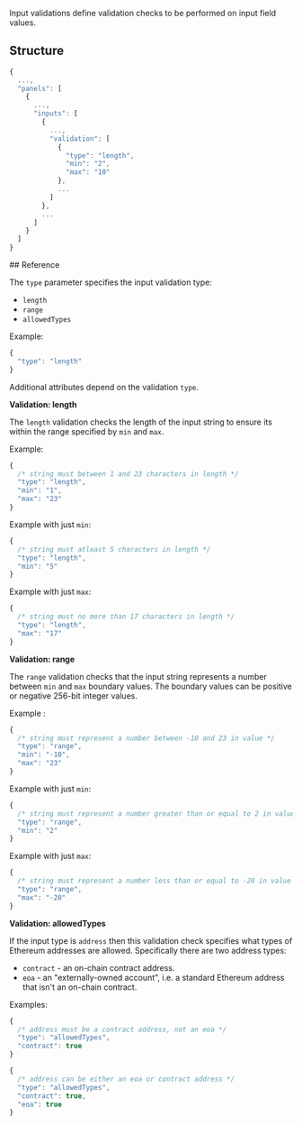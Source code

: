 Input validations define validation checks to be performed on input field values.

## Structure

```js
{
  ...,
  "panels": [
    {
      ...,
      "inputs": [
        {
          ...,
          "validation": [
            {
              "type": "length",
              "min": "2",
              "max": "10"
            },
            ...
          ]
        },
        ...
      ]
    }
  ]
}
```

## Reference

The `type` parameter specifies the input validation type:

* `length`
* `range`
* `allowedTypes`

Example:

```js
{
  "type": "length"
}
```

Additional attributes depend on the validation `type`.

**Validation: length**

The `length` validation checks the length of the input string to ensure its
within the range specified by `min` and `max`.

Example:

```js
{
  /* string must between 1 and 23 characters in length */
  "type": "length",
  "min": "1",
  "max": "23"
}
```

Example with just `min`:

```js
{
  /* string must atleast 5 characters in length */
  "type": "length",
  "min": "5"
}
```

Example with just `max`:

```js
{
  /* string must no more than 17 characters in length */
  "type": "length",
  "max": "17"
}
```

**Validation: range**

The `range` validation checks that the input string represents a number between
`min` and `max` boundary values. The boundary values can be positive or negative 256-bit integer values.

Example :

```js
{
  /* string must represent a number between -10 and 23 in value */
  "type": "range",
  "min": "-10",
  "max": "23"
}
```

Example with just `min`:

```js
{
  /* string must represent a number greater than or equal to 2 in value */
  "type": "range",
  "min": "2"
}
```

Example with just `max`:

```js
{
  /* string must represent a number less than or equal to -20 in value */
  "type": "range",
  "max": "-20"
}
```

**Validation: allowedTypes**

If the input type is `address` then this validation check specifies what types of
Ethereum addresses are allowed. Specifically there are two address types:

* `contract` - an on-chain contract address.
* `eoa` - an "externally-owned account", i.e. a standard Ethereum address that isn't an on-chain contract.

Examples:

```js
{
  /* address must be a contract address, not an eoa */
  "type": "allowedTypes",
  "contract": true
}
```

```js
{
  /* address can be either an eoa or contract address */
  "type": "allowedTypes",
  "contract": true,
  "eoa": true
}
```